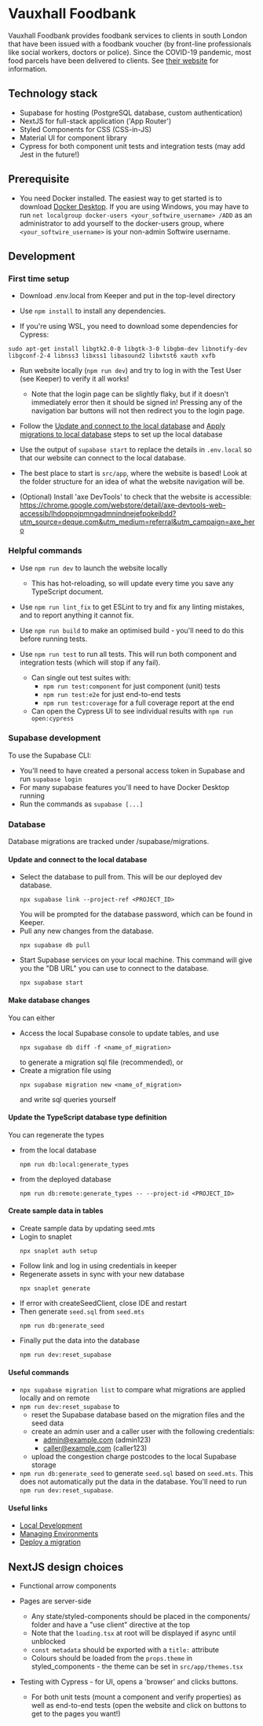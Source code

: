 Vauxhall Foodbank
=================

Vauxhall Foodbank provides foodbank services to clients in south London that have been issued with a foodbank voucher
(by front-line professionals like social workers, doctors or police). Since the COVID-19 pandemic, most food parcels
have been delivered to clients. See [their website](https://vauxhall.foodbank.org.uk/) for information.

## Technology stack

* Supabase for hosting (PostgreSQL database, custom authentication)
* NextJS for full-stack application ('App Router')
* Styled Components for CSS (CSS-in-JS)
* Material UI for component library
* Cypress for both component unit tests and integration tests (may add Jest in the future!)

## Prerequisite
- You need Docker installed. The easiest way to get started is to download [Docker Desktop](https://www.docker.com/products/docker-desktop/). If you are using Windows, you may have to run `net localgroup docker-users <your_softwire_username> /ADD` as an administrator to add yourself to the docker-users group, where `<your_softwire_username>` is your non-admin Softwire username.

## Development

### First time setup 

* Download .env.local from Keeper and put in the top-level directory

* Use `npm install` to install any dependencies.

* If you're using WSL, you need to download some dependencies for Cypress:
```shell
sudo apt-get install libgtk2.0-0 libgtk-3-0 libgbm-dev libnotify-dev libgconf-2-4 libnss3 libxss1 libasound2 libxtst6 xauth xvfb
```

* Run website locally (`npm run dev`) and try to log in with the Test User (see Keeper) to verify it all works!
  * Note that the login page can be slightly flaky, but if it doesn't immediately error then it should be signed in!
    Pressing any of the navigation bar buttons will not then redirect you to the login page.
* Follow the [Update and connect to the local database](#update-and-connect-to-the-local-database) and [Apply migrations to local database](#apply-migrations-to-local-database) steps to set up the local database
* Use the output of `supabase start` to replace the details in `.env.local` so that our website can connect to the local database.

* The best place to start is `src/app`, where the website is based! Look at the folder structure for an idea of what the
  website navigation will be.

* (Optional) Install 'axe DevTools' to check that the website is accessible:
  https://chrome.google.com/webstore/detail/axe-devtools-web-accessib/lhdoppojpmngadmnindnejefpokejbdd?utm_source=deque.com&utm_medium=referral&utm_campaign=axe_hero

### Helpful commands

* Use `npm run dev` to launch the website locally
    * This has hot-reloading, so will update every time you save any TypeScript document.

* Use `npm run lint_fix` to get ESLint to try and fix any linting mistakes, and to report anything it cannot fix.

* Use `npm run build` to make an optimised build - you'll need to do this before running tests.

* Use `npm run test` to run all tests. This will run both component and integration tests (which will stop if any fail).
  * Can single out test suites with:
    * `npm run test:component` for just component (unit) tests
    * `npm run test:e2e` for just end-to-end tests
    * `npm run test:coverage` for a full coverage report at the end
  * Can open the Cypress UI to see individual results with `npm run open:cypress`

### Supabase development

To use the Supabase CLI:
* You'll need to have created a personal access token in Supabase and run `supabase login`
* For many supabase features you'll need to have Docker Desktop running
* Run the commands as `supabase [...]`

### Database
Database migrations are tracked under /supabase/migrations.

#### Update and connect to the local database
* Select the database to pull from. This will be our deployed dev database. 
  ```shell
  npx supabase link --project-ref <PROJECT_ID>
  ```
  You will be prompted for the database password, which can be found in Keeper.
* Pull any new changes from the database.
  ```shell
  npx supabase db pull
  ```
* Start Supabase services on your local machine. This command will give you the "DB URL" you can use to connect to the database.
  ```shell
  npx supabase start
  ```

#### Make database changes
You can either
- Access the local Supabase console to update tables, and use
  ```shell
  npx supabase db diff -f <name_of_migration>
  ```
  to generate a migration sql file (recommended), or
- Create a migration file using
  ```shell
  npx supabase migration new <name_of_migration>
  ```
  and write sql queries yourself

#### Update the TypeScript database type definition
You can regenerate the types
- from the local database
  ```shell
  npm run db:local:generate_types
  ```
- from the deployed database
  ```shell
  npm run db:remote:generate_types -- --project-id <PROJECT_ID>
  ```
#### Create sample data in tables
- Create sample data by updating seed.mts
- Login to snaplet
  ```shell
  npx snaplet auth setup
  ```
- Follow link and log in using credentials in keeper
- Regenerate assets in sync with your new database 
  ```shell
  npx snaplet generate
  ```
- If error with createSeedClient, close IDE and restart
- Then generate `seed.sql` from `seed.mts`
  ```shell
  npm run db:generate_seed
  ```
- Finally put the data into the database
  ```shell
  npm run dev:reset_supabase
  ```

#### Useful commands
- `npx supabase migration list` to compare what migrations are applied locally and on remote
- `npm run dev:reset_supabase` to
  - reset the Supabase database based on the migration files and the seed data
  - create an admin user and a caller user with the following credentials:
    - admin@example.com (admin123)
    - caller@example.com (caller123)
  - upload the congestion charge postcodes to the local Supabase storage
- `npm run db:generate_seed` to generate `seed.sql` based on `seed.mts`. This does not automatically put the data in the database. You'll need to run `npm run dev:reset_supabase`.

#### Useful links
- [Local Development](https://supabase.com/docs/guides/cli/local-development)
- [Managing Environments](https://supabase.com/docs/guides/cli/managing-environments)
- [Deploy a migration](https://supabase.com/docs/guides/cli/managing-environments?environment=ci#deploy-a-migration)

## NextJS design choices

* Functional arrow components

* Pages are server-side
  * Any state/styled-components should be placed in the components/ folder and have a "use client" directive at the top
  * Note that the `loading.tsx` at root will be displayed if async until unblocked
  * `const metadata` should be exported with a `title:` attribute
  * Colours should be loaded from the `props.theme` in styled_components - the theme can be set in `src/app/themes.tsx`

* Testing with Cypress - for UI, opens a 'browser' and clicks buttons.
  * For both unit tests (mount a component and verify properties) as well as end-to-end tests (open the website and
    click on buttons to get to the pages you want!)
